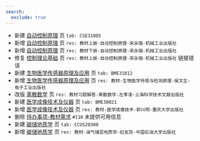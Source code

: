 ```yaml
---
search:
  exclude: true
---
```


- 新建 [自动控制原理](../../../../course/自动控制原理.md) 页 `tab: CSE31005`
- 新增 [自动控制原理](../../../../course/自动控制原理.md) 页 `res: 教材上册-自动控制原理-宋永端-机械工业出版社`
- 新增 [自动控制原理](../../../../course/自动控制原理.md) 页 `res: 教材下册-自动控制原理-宋永端-机械工业出版社`
- 修复 [控制理论基础](../../../../course/控制理论基础.md) 页 `res: 教材上册-自动控制原理-宋永端-机械工业出版社` 链接错误
- 新建 [生物医学传感器原理及应用](../../../../course/生物医学传感器原理及应用.md) 页 `tab: BME31012`
- 新增 [生物医学传感器原理及应用](../../../../course/生物医学传感器原理及应用.md) 页 `res: 教材-生物医学传感与检测原理-侯文生-电子工业出版社`
- 改版 [离散数学](../../../../course/离散数学.md) 页 `res: 教材习题解答-离散数学-左孝凌-上海科学技术文献出版社`
- 新建 [医学成像技术及仪器](../../../../course/医学成像技术及仪器.md) 页 `tab: BME30021`
- 新增 [医学成像技术及仪器](../../../../course/医学成像技术及仪器.md) 页 `res: 教材-医学成像技术-郭兴明-重庆大学出版社`
- 删除 [待办事项-教材需求](../../../待办事项/textbook.md) `#110` 未提供可用信息
- 新建 [碳储地质学](../../../../course/碳储地质学.md) 页 `tab: CCUS20300`
- 新增 [碳储地质学](../../../../course/碳储地质学.md) 页 `res: 教材-油气储层地质学-纪友亮-中国石油大学出版社`
